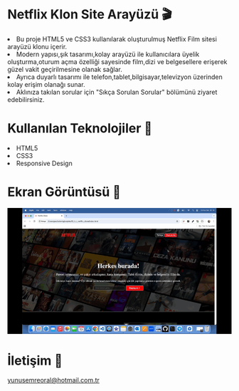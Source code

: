 # Netflix Klon Site Arayüzü 🎬

<li>Bu proje HTML5 ve CSS3 kullanılarak oluşturulmuş Netflix Film sitesi arayüzü klonu içerir.
<li> Modern yapısı,şık tasarımı,kolay arayüzü ile kullanıcılara üyelik oluşturma,oturum açma özelliği sayesinde    film,dizi ve belgesellere erişerek güzel vakit geçirilmesine olanak sağlar.</li>
<li>Ayrıca duyarlı tasarımı ile telefon,tablet,bilgisayar,televizyon üzerinden kolay erişim olanağı sunar.</li>
<li>Aklınıza takılan sorular için "Sıkça Sorulan Sorular" bölümünü ziyaret edebilirsiniz.</li>

# Kullanılan Teknolojiler 🎨
<li>HTML5</li>
<li>CSS3</li>
<li>Responsive Design</li>

# Ekran Görüntüsü 🎥
<img src="netflix-clone.gif" width="auto"> 

# İletişim 📩
yunusemreoral@hotmail.com.tr
